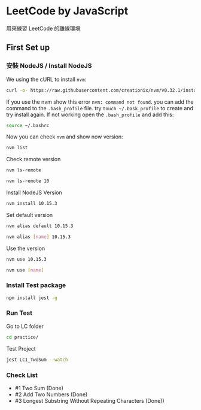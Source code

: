 # LeetCode by JavaScript

用來練習 LeetCode 的離線環境

## First Set up

### 安裝 NodeJS / Install NodeJS

We using the cURL to install `nvm`:

```bash
curl -o- https://raw.githubusercontent.com/creationix/nvm/v0.32.1/install.sh | bash
```

If you use the nvm show this error `nvm: command not found`. you can add the command to the `.bash_profile` file. try `touch ~/.bask_profile` to create and try install again. If not working open the `.bash_profile` and add this:

```bash
source ~/.bashrc
```

Now you can check `nvm` and show now version:

```bash
nvm list
```

Check remote version

```bash
nvm ls-remote

nvm ls-remote 10
```

Install NodeJS Version

```bash
nvm install 10.15.3
```

Set default version

```bash
nvm alias default 10.15.3

nvm alias [name] 10.15.3
```

Use the version

```bash
nvm use 10.15.3

nvm use [name]
```

### Install Test package

```bash
npm install jest -g
```

### Run Test

Go to LC folder

```bash
cd practice/
```

Test Project

```bash
jest LC1_TwoSum --watch
```

### Check List

- #1 Two Sum (Done)
- #2 Add Two Numbers (Done)
- #3 Longest Substring Without Repeating Characters (Done))
